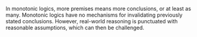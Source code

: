 In monotonic logics, more premises means more conclusions, or at least as many. Monotonic logics have no mechanisms for invalidating previously stated conclusions. However, real-world reasoning is punctuated with reasonable assumptions, which can then be challenged.